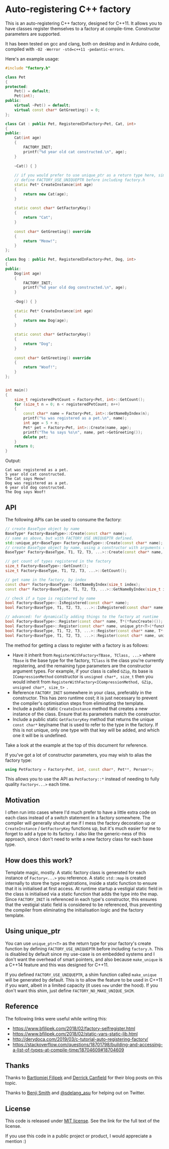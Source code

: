 # Auto-registering C++ factory

This is an auto-registering C++ factory, designed for C++11. It allows you to have classes register themselves to a factory at compile-time. Constructor parameters are supported.

It has been tested on gcc and clang, both on desktop and in Arduino code, compiled with `-O2 -Werror -std=c++11 -pedantic-errors`.

Here's an example usage:

```cpp
#include "factory.h"

class Pet
{
protected:
	Pet() = default;
    Pet(int);
public:
    virtual ~Pet() = default;
    virtual const char* GetGreeting() = 0;
};

class Cat : public Pet, RegisteredInFactory<Pet, Cat, int>
{
public:
    Cat(int age)
    {
        FACTORY_INIT;
        printf("%d year old cat constructed.\n", age);
    }
    
    ~Cat() { }
    
    // if you would prefer to use unique_ptr as a return type here, simply
    // define FACTORY_USE_UNIQUEPTR before including factory.h
    static Pet* CreateInstance(int age)
    {
        return new Cat(age);
    }
    
    static const char* GetFactoryKey()
    {
        return "Cat";
    }
    
    const char* GetGreeting() override
    {
        return "Meow!";
    }
};

class Dog : public Pet, RegisteredInFactory<Pet, Dog, int>
{
public:
    Dog(int age)
    {
        FACTORY_INIT;
        printf("%d year old dog constructed.\n", age);
    }
    
    ~Dog() { }
    
    static Pet* CreateInstance(int age)
    {
        return new Dog(age);
    }
    
    static const char* GetFactoryKey()
    {
        return "Dog";
    }
    
    const char* GetGreeting() override
    {
        return "Woof!";
    }
};


int main()
{
    size_t registeredPetCount = Factory<Pet, int>::GetCount();
    for (size_t n = 0; n < registeredPetCount; n++)
    {
        const char* name = Factory<Pet, int>::GetNameByIndex(n);
        printf("%s was registered as a pet.\n", name);
        int age = 5 + n;
        Pet* pet = Factory<Pet, int>::Create(name, age);
        printf("The %s says %s\n", name, pet->GetGreeting());
        delete pet;
    }
    return 0;
}
```

Output:

```
Cat was registered as a pet.
5 year old cat constructed.
The Cat says Meow!
Dog was registered as a pet.
6 year old dog constructed.
The Dog says Woof!
```

## API

The following APIs can be used to consume the factory:

```cpp
// create BaseType object by name
BaseType* Factory<BaseType>::Create(const char* name);
// same as above, but with FACTORY_USE_UNIQUEPTR defined.
std::unique_ptr<BaseType> Factory<BaseType>::Create(const char* name);
// create BaseType object by name, using a constructor with arguments (again there's a unique_ptr version)
BaseType* Factory<BaseType, T1, T2, T3, ...>::Create(const char* name, T1 a, T2 b, T3 c, ...);

// get count of types registered in the factory
size_t Factory<BaseType>::GetCount();
size_t Factory<BaseType, T1, T2, T3, ...>::GetCount();

// get name in the factory, by index
const char* Factory<BaseType>::GetNameByIndex(size_t index);
const char* Factory<BaseType, T1, T2, T3, ...>::GetNameByIndex(size_t index);

// check if a type is registered by name
bool Factory<BaseType>::IsRegistered(const char* name);
bool Factory<BaseType, T1, T2, T3, ...>::IsRegistered(const char* name);

// advanced: for dynamically adding things to the factory at runtime
bool Factory<BaseType>::Register(const char* name, T*(*funcCreate)());
bool Factory<BaseType>::Register(const char* name, unique_ptr<T>(*funcCreate)());
bool Factory<BaseType, T1, T2, T3, ...>::Register(const char* name, T*(*funcCreate)(T1,T2,T3,...));
bool Factory<BaseType, T1, T2, T3, ...>::Register(const char* name, unique_ptr<T>(*funcCreate)(T1,T2,T3,...));
```

The method for getting a class to register with a factory is as follows:

- Have it inherit from `RegisterWithFactory<TBase, TClass, ...>` where `TBase` is the base type for the factory, `TClass` is the class you're currently registering, and the remaining type parameters are the constructor argument types. For example, if your class is called `GZip`, its base is `ICompressionMethod` constructor is `unsigned char*, size_t` then you would inherit from `RegisterWithFactory<ICompressionMethod, GZip, unsigned char*, size_t> `.
- Reference `FACTORY_INIT` somewhere in your class, preferably in the constructor. This has zero runtime cost; it is just necessary to prevent the compiler's optimisation steps from eliminating the template.
- Include a public static `CreateInstance` method that creates a new instance of the class. Ensure that its parameters match the constructor.
- Include a public static `GetFactoryKey` method that returns the unique `const char*` key/name that is used to refer to the type in the factory. If this is not unique, only one type with that key will be added, and which one it will be is undefined.

Take a look at the example at the top of this document for reference.

If you've got a lot of constructor parameters, you may wish to alias the factory type:

```cpp
using PetFactory = Factory<Pet, int, const char*, Pet**, Person*>;
```

This allows you to use the API as `PetFactory::*` instead of needing to fully quality `Factory<...>` each time.

## Motivation

I often run into cases where I'd much prefer to have a little extra code on each class instead of a switch statement in a factory somewhere. The compiler will generally shout at me if I mess the factory decoration up or `CreateInstance` / `GetFactoryKey` functions up, but it's much easier for me to forget to add a type to its factory. I also like the generic-ness of this approach, since I don't need to write a new factory class for each base type.

## How does this work?

Template magic, mostly. A static factory class is generated for each instance of `Factory<...>` you reference. A static `std::map` is created internally to store the type registrations, inside a static function to ensure that it is initialised at first access. At runtime startup a vestigial static field in the class is initialised via a static function that adds the type into the map. Since `FACTORY_INIT` is referenced in each type's constructor, this ensures that the vestigial static field is considered to be referenced, thus preventing the compiler from eliminating the initialisation logic and the factory template.

## Using unique_ptr

You can use `unique_ptr<T>` as the return type for your factory's create function by defining `FACTORY_USE_UNIQUEPTR` before including `factory.h`. This is disabled by default since my use-case is on embedded systems and I don't want the overhead of smart pointers, and also because `make_unique` is a C++14 feature and this was designed for C++11.

If you defined `FACTORY_USE_UNIQUEPTR`, a shim function called `make_unique` will be generated by default. This is to allow the feature to be used in C++11 if you want, albeit in a limited capacity (it uses `new` under the hood). If you don't want this shim, just define `FACTORY_NO_MAKE_UNIQUE_SHIM`.

## Reference

The following links were useful while writing this:

- https://www.bfilipek.com/2018/02/factory-selfregister.html
- https://www.bfilipek.com/2018/02/static-vars-static-lib.html
- http://derydoca.com/2019/03/c-tutorial-auto-registering-factory/
- https://stackoverflow.com/questions/18701798/building-and-accessing-a-list-of-types-at-compile-time/18704609#18704609

## Thanks

Thanks to [Bartlomiej Filipek](https://www.bfilipek.com/) and [Derrick Canfield](http://derydoca.com/) for their blog posts on this topic.

Thanks to [Benji Smith](https://twitter.com/benjinsmith) and [@sdelang_asu](https://twitter.com/sdelang_asu) for helping out on Twitter.

## License

This code is released under [MIT license](LICENSE.txt). See the link for the full text of the license.

If you use this code in a public project or product, I would appreciate a mention :)